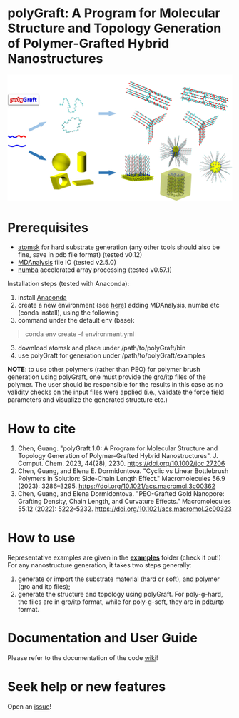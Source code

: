 # polyGraft: A Program for Molecular Structure and Topology Generation of Polymer-Grafted Hybrid Nanostructures

<img src="polyGraft.jpg" alt="drawing" width="600"/>

# Prerequisites
- [atomsk](https://atomsk.univ-lille.fr/) for hard substrate generation (any other tools should also be fine, save in pdb file format) (tested v0.12)
- [MDAnalysis](https://www.mdanalysis.org/) file IO (tested v2.5.0)
- [numba](https://numba.pydata.org/) accelerated array processing (tested v0.57.1)

Installation steps (tested with Anaconda):
1. install [Anaconda](https://anaconda.org/)
2. create a new environment (see [here](https://conda.io/projects/conda/en/latest/user-guide/tasks/manage-environments.html#creating-an-environment-with-commands)) adding MDAnalysis, numba etc (conda install), using the following
3. command under the default env (base):
> conda env create -f environment.yml
3. download atomsk and place under /path/to/polyGraft/bin
4. use polyGraft for generation under /path/to/polyGraft/examples

**NOTE**: to use other polymers (rather than PEO) for polymer brush generation using polyGraft, one must provide the gro/itp files of the polymer. The user should be responsible for the results in this case as no validity checks on the input files were applied (i.e., validate the force field parameters and visualize the generated structure etc.)

# How to cite
1. Chen, Guang. "polyGraft 1.0: A Program for Molecular Structure and Topology Generation of Polymer-Grafted Hybrid Nanostructures". J. Comput. Chem. 2023, 44(28), 2230. https://doi.org/10.1002/jcc.27206
2. Chen, Guang, and Elena E. Dormidontova. "Cyclic vs Linear Bottlebrush Polymers in Solution: Side-Chain Length Effect." Macromolecules 56.9 (2023): 3286–3295. https://doi.org/10.1021/acs.macromol.3c00362
3. Chen, Guang, and Elena Dormidontova. "PEO-Grafted Gold Nanopore: Grafting Density, Chain Length, and Curvature Effects." Macromolecules 55.12 (2022): 5222-5232. https://doi.org/10.1021/acs.macromol.2c00323

# How to use
Representative examples are given in the [**examples**](https://github.com/nanogchen/polyGraft/tree/main/examples) folder (check it out!) For any nanostructure generation, it takes two steps generally:
1. generate or import the substrate material (hard or soft), and polymer (gro and itp files);
2. generate the structure and topology using polyGraft. For poly-g-hard, the files are in gro/itp format, while for poly-g-soft, they are in pdb/rtp format.

# Documentation and User Guide
Please refer to the documentation of the code [wiki](https://github.com/nanogchen/polyGraft/wiki)!

# Seek help or new features
Open an [issue](https://github.com/nanogchen/polyGraft/issues)!
